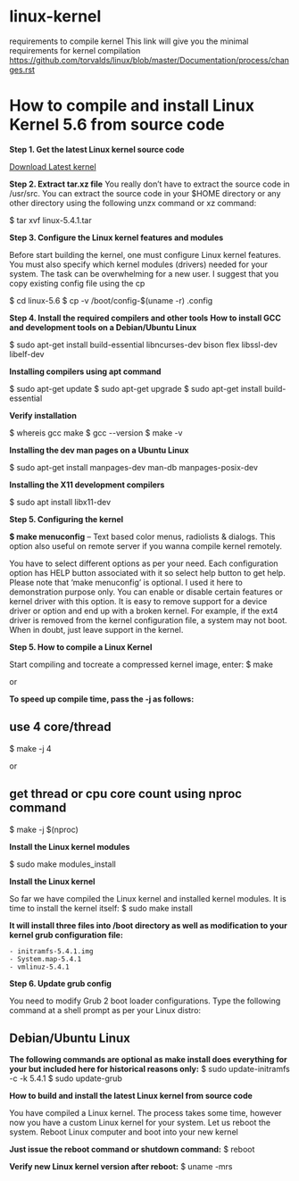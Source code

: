 # linux-kernel
requirements to compile kernel
This link will give you the minimal requirements for kernel compilation
https://github.com/torvalds/linux/blob/master/Documentation/process/changes.rst


# How to compile and install Linux Kernel 5.6 from source code

**Step 1. Get the latest Linux kernel source code**

[Download Latest kernel](https://www.kernel.org/)

**Step 2. Extract tar.xz file**
You really don’t have to extract the source code in /usr/src. You can extract the source code in your $HOME directory or any other directory using the following unzx command or xz command:

$ tar xvf linux-5.4.1.tar

**Step 3. Configure the Linux kernel features and modules**

Before start building the kernel, one must configure Linux kernel features. You must also specify which kernel modules (drivers) needed for your system. The task can be overwhelming for a new user. I suggest that you copy existing config file using the cp 

$ cd linux-5.6
$ cp -v /boot/config-$(uname -r) .config


**Step 4. Install the required compilers and other tools**
**How to install GCC and development tools on a Debian/Ubuntu Linux**

$ sudo apt-get install build-essential libncurses-dev bison flex libssl-dev libelf-dev


**Installing compilers using apt command**


$ sudo apt-get update
$ sudo apt-get upgrade
$ sudo apt-get install build-essential


**Verify installation**

$ whereis gcc make
$ gcc --version
$ make -v


**Installing the dev man pages on a Ubuntu Linux**


$ sudo apt-get install manpages-dev man-db manpages-posix-dev


**Installing the X11 development compilers**

$ sudo apt install libx11-dev


**Step 5. Configuring the kernel**

**$ make menuconfig** – Text based color menus, radiolists & dialogs. This option also useful on remote server if you wanna compile kernel remotely.

You have to select different options as per your need. Each configuration option has HELP button associated with it so select help button to get help. Please note that ‘make menuconfig’ is optional. I used it here to demonstration purpose only. You can enable or disable certain features or kernel driver with this option. It is easy to remove support for a device driver or option and end up with a broken kernel. For example, if the ext4 driver is removed from the kernel configuration file, a system may not boot. When in doubt, just leave support in the kernel.

**Step 5. How to compile a Linux Kernel**

Start compiling and tocreate a compressed kernel image, enter:
$ make

or

**To speed up compile time, pass the -j as follows:**
## use 4 core/thread ##
$ make -j 4

or

## get thread or cpu core count using nproc command ##
$ make -j $(nproc)


**Install the Linux kernel modules**

$ sudo make modules_install 


**Install the Linux kernel**

So far we have compiled the Linux kernel and installed kernel modules. It is time to install the kernel itself:
$ sudo make install 


**It will install three files into /boot directory as well as modification to your kernel grub configuration file:**

    - initramfs-5.4.1.img
    - System.map-5.4.1
    - vmlinuz-5.4.1

**Step 6. Update grub config**

You need to modify Grub 2 boot loader configurations. Type the following command at a shell prompt as per your Linux distro:


## Debian/Ubuntu Linux


**The following commands are optional as make install does everything for your but included here for historical reasons only:**
$ sudo update-initramfs -c -k 5.4.1
$ sudo update-grub

**How to build and install the latest Linux kernel from source code**

You have compiled a Linux kernel. The process takes some time, however now you have a custom Linux kernel for your system. Let us reboot the system.
Reboot Linux computer and boot into your new kernel

**Just issue the reboot command or shutdown command:**
$ reboot

**Verify new Linux kernel version after reboot:**
$ uname -mrs
